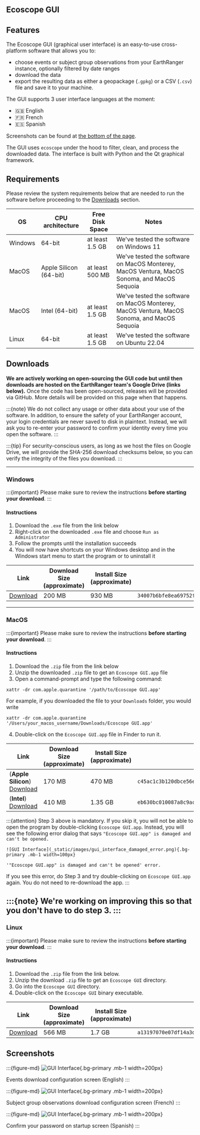 Ecoscope GUI
----

## Features

The Ecoscope GUI (graphical user interface) is an easy-to-use cross-platform software that allows you to:

- choose events or subject group observations from your EarthRanger instance, optionally filtered by date ranges
- download the data
- export the resulting data as either a geopackage (`.gpkg`) or a CSV (`.csv`) file and save it to your machine.

The GUI supports 3 user interface languages at the moment:

- 🇬🇧 English
- 🇫🇷 French
- 🇪🇸 Spanish

Screenshots can be found at [the bottom of the page](#Screenshots).

The GUI uses `ecoscope` under the hood to filter, clean, and process the downloaded data. The interface is built with
Python and the Qt graphical framework.

## Requirements

Please review the system requirements below that are needed to run the software before proceeding to
the [Downloads](#Downloads) section.

| OS      | CPU architecture       | Free Disk Space | Notes                                                                                       |
|---------|------------------------|-----------------|---------------------------------------------------------------------------------------------|
| Windows | 64-bit                 | at least 1.5 GB | We've tested the software on Windows 11                                                     |
| MacOS   | Apple Silicon (64-bit) | at least 500 MB | We've tested the software on MacOS Monterey, MacOS Ventura, MacOS Sonoma, and MacOS Sequoia |
| MacOS   | Intel (64-bit)         | at least 1.5 GB | We've tested the software on MacOS Monterey, MacOS Ventura, MacOS Sonoma, and MacOS Sequoia |
| Linux   | 64-bit                 | at least 1.5 GB | We've tested the software on Ubuntu 22.04                                                   |

## Downloads

**We are actively working on open-sourcing the GUI code but until then downloads are hosted on the EarthRanger team's
Google Drive (links below).** Once the code has been open-sourced, releases will be provided via GitHub. More details
will
be provided on this page when that happens.

:::{note}
We do not collect any usage or other data about your use of the software. In addition, to ensure the safety of your
EarthRanger account, your login credentials are never saved to disk in plaintext. Instead, we will ask you to re-enter
your password
to confirm your identity every time you open the software.
:::

:::{tip}
For security-conscious users, as long as we host the files on Google Drive, we will provide the SHA-256 download
checksums below, so you can verify the integrity of the files you download.
:::

-----------

### Windows

:::{important}
Please make sure to review the instructions **before starting your download**.
:::

#### Instructions

1. Download the `.exe` file from the link below
2. Right-click on the downloaded `.exe` file and choose `Run as Administrator`
3. Follow the prompts until the installation succeeds
4. You will now have shortcuts on your Windows desktop and in the Windows start menu to start the program or to
   uninstall it

| Link                                                                          | Download Size (approximate) | Install Size (approximate) | SHA-256 checksum                                                   |
|-------------------------------------------------------------------------------|-----------------------------|----------------------------|--------------------------------------------------------------------|
| [Download](https://drive.google.com/file/d/1oHPaDz-AWQ2mqfpirkDDCg9OJLYgXNFb) | 200 MB                      | 930 MB                     | `34007b6bfe8ea69752f50f7ac0be2b0a6eb1b569946f7f891a76a7bbace0258f` |

-----------

### MacOS

:::{important}
Please make sure to review the instructions **before starting your download**.
:::

#### Instructions

1. Download the `.zip` file from the link below
2. Unzip the downloaded `.zip` file to get an `Ecoscope GUI.app` file
3. Open a command-prompt and type the following command:

```
xattr -dr com.apple.quarantine '/path/to/Ecoscope GUI.app'
```

For example, if you downloaded the file to your `Downloads` folder, you would write

```
xattr -dr com.apple.quarantine '/Users/your_macos_username/Downloads/Ecoscope GUI.app'
```

4. Double-click on the `Ecoscope GUI.app` file in Finder to run it.

| Link                                                                                              | Download Size (approximate) | Install Size (approximate) | SHA-256 checksum                                                   |
|---------------------------------------------------------------------------------------------------|-----------------------------|----------------------------|--------------------------------------------------------------------|
| (**Apple Silicon**) [Download](https://drive.google.com/file/d/1ZIPmkHsc1ovFSgdJpFCyM7V-qxzi9SDq) | 170 MB                      | 470 MB                     | `c45ac1c3b120dbce56e9d93d20bd452d5b94b9b1a77dced403b308fd0322e4fd` |
| (**Intel**) [Download](https://drive.google.com/file/d/1A7LMo8vO7dJYoccNNPWB9aczCj6ciVri)         | 410 MB                      | 1.35 GB                    | `eb630bc010087a8c9ac3ef535326d1211a694b16b11bafe9af08b2660a3c674d` |

:::{attention}
Step 3 above is mandatory. If you skip it, you will not be able to open the program by
double-clicking `Ecoscope GUI.app`. Instead, you will see the following error dialog that
says `"Ecoscope GUI.app" is damaged and can't be opened.`

   ```{figure-md}
   ![GUI Interface](_static/images/gui_interface_damaged_error.png){.bg-primary .mb-1 width=100px}

   '"Ecoscope GUI.app" is damaged and can't be opened' error.
   ```

If you see this error, do Step 3 and try double-clicking on `Ecoscope GUI.app` again. You do not need to re-download the
app.
:::

:::{note}
We're working on improving this so that you don't have to do step 3.
:::
-----------

### Linux

:::{important}
Please make sure to review the instructions **before starting your download**.
:::

#### Instructions

1. Download the `.zip` file from the link below.
2. Unzip the download `.zip` file to get an `Ecoscope GUI` directory.
3. Go into the `Ecoscope GUI` directory.
4. Double-click on the `Ecoscope GUI` binary executable.

| Link                                                                          | Download Size (approximate) | Install Size (approximate) | SHA-256 checksum                                                   |
|-------------------------------------------------------------------------------|-----------------------------|----------------------------|--------------------------------------------------------------------|
| [Download](https://drive.google.com/file/d/1vVqTi8su0vInFlYuL5dFtz1QZxZjPwLQ) | 566 MB                      | 1.7 GB                     | `a13197070e07df14a3d04e4a62b2bf89998cbdb2520d37ae1014120ce6847459` |

## Screenshots

:::{figure-md}
![GUI Interface](_static/images/gui_interface_1.png){.bg-primary .mb-1 width=200px}

Events download configuration screen (English)
:::

:::{figure-md}
![GUI Interface](_static/images/gui_interface_2.png){.bg-primary .mb-1 width=200px}

Subject group observations download configuration screen (French)
:::

:::{figure-md}
![GUI Interface](_static/images/gui_interface_3.png){.bg-primary .mb-1 width=200px}

Confirm your password on startup screen (Spanish)
:::
